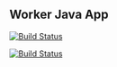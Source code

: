 ## Worker Java App

[![Build Status](http://34.65.137.80:8080/buildStatus/icon?job=instavote%2Fworker-build)](http://34.65.137.80:8080/job/instavote/job/worker-build/)

[![Build Status](http://34.65.137.80:8080/buildStatus/icon?job=instavote%2Fworker-test&subject=UnitTest)](http://34.65.137.80:8080/job/instavote/job/worker-test/)

